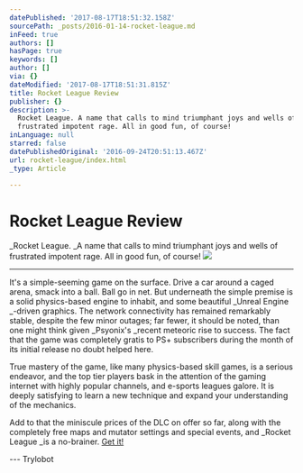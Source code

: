 ```yaml
---
datePublished: '2017-08-17T18:51:32.158Z'
sourcePath: _posts/2016-01-14-rocket-league.md
inFeed: true
authors: []
hasPage: true
keywords: []
author: []
via: {}
dateModified: '2017-08-17T18:51:31.815Z'
title: Rocket League Review
publisher: {}
description: >-
  Rocket League. A name that calls to mind triumphant joys and wells of
  frustrated impotent rage. All in good fun, of course!
inLanguage: null
starred: false
datePublishedOriginal: '2016-09-24T20:51:13.467Z'
url: rocket-league/index.html
_type: Article

---
```

# Rocket League Review

_Rocket League. _A name that calls to mind triumphant joys and wells of frustrated impotent rage. All in good fun, of course!
![](https://the-grid-user-content.s3-us-west-2.amazonaws.com/2ed99376-218e-4b53-8894-d3c4d76dac6c.jpg)

---

It's a simple-seeming game on the surface. Drive a car around a caged arena, smack into a ball. Ball go in net. But underneath the simple premise is a solid physics-based engine to inhabit, and some beautiful _Unreal Engine _-driven graphics. The network connectivity has remained remarkably stable, despite the few minor outages; far fewer, it should be noted, than one might think given _Psyonix's _recent meteoric rise to success. The fact that the game was completely gratis to PS+ subscribers during the month of its initial release no doubt helped here.

True mastery of the game, like many physics-based skill games, is a serious endeavor, and the top tier players bask in the attention of the gaming internet with highly popular channels, and e-sports leagues galore. It is deeply satisfying to learn a new technique and expand your understanding of the mechanics.

Add to that the miniscule prices of the DLC on offer so far, along with the completely free maps and mutator settings and special events, and _Rocket League _is a no-brainer. [Get it!][0]

--- Trylobot

[0]: http://rocketleague.psyonix.com/